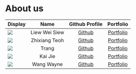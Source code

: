 # About us

Display | Name | Github Profile | Portfolio 
--------|:----:|:--------------:|:---------:
![](https://via.placeholder.com/100.png?text=Photo) | Liew Wei Siew | [Github](https://github.com/LiewWS) | [Portfolio](./team/LiewWS.md)
![](https://drive.google.com/file/d/1fQ9JzgtHyf3kMaUv22z2-oRKUuYSsPse/view?usp=sharing) | Zhixiang Teoh | [Github](https://github.com/zhixiangteoh) | [Portfolio](./team/zhixiangteoh.md)
![](https://via.placeholder.com/100.png?text=Photo) | Trang | [Github](https://github.com/alwaysnacy/) | [Portfolio](./team/alwaysnacy.md)
![](https://via.placeholder.com/100.png?text=Photo) | Kai Jie | [Github](https://github.com/kaijiel24) | [Portfolio](./team/kaijiel24.md)
![](https://via.placeholder.com/100.png?text=Photo) | Wang Wayne | [Github](https://github.com/wangwaynesg/) | [Portfolio](./team/wangwaynesg.md)
